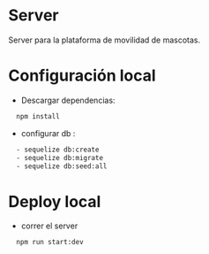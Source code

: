 # Server
Server para la plataforma de movilidad de mascotas.

# Configuración local
  - Descargar dependencias:
  ```sh
    npm install
  ```
  - configurar db :
  ```sh
    - sequelize db:create
    - sequelize db:migrate
    - sequelize db:seed:all
  ```
# Deploy local
  - correr el server
  ```sh
    npm run start:dev
  ```